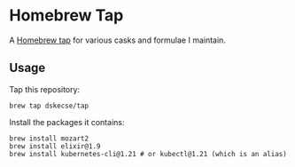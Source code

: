 # Homebrew Tap

A [Homebrew tap] for various casks and formulae I maintain.

[Homebrew tap]: https://github.com/Homebrew/brew/blob/master/docs/Taps.md

## Usage

Tap this repository:

    brew tap dskecse/tap

Install the packages it contains:

    brew install mozart2
    brew install elixir@1.9
    brew install kubernetes-cli@1.21 # or kubectl@1.21 (which is an alias)
